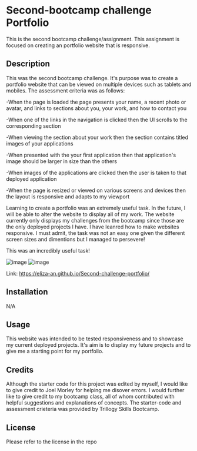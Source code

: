 # Second-bootcamp challenge Portfolio
This is the second bootcamp challenge/assignment. This assignment is focused on creating an portfolio website that is responsive.

## Description

This was the second bootcamp challenge. It's purpose was to create a portfolio website that can be viewed on multiple devices such as tablets and mobiles. The assessment criteria was as follows:

-When the page is loaded the page presents your name, a recent photo or avatar, and links to sections about you, your work, and how to contact you

-When one of the links in the navigation is clicked then the UI scrolls to the corresponding section

-When viewing the section about your work then the section contains titled images of your applications

-When presented with the your first application then that application's image should be larger in size than the others

-When images of the applications are clicked then the user is taken to that deployed application

-When the page is resized or viewed on various screens and devices then the layout is responsive and adapts to my viewport

Learning to create a portfolio was an extremely useful task. In the future, I will be able to alter the website to display all of my work. The website currently only displays my challenges from the bootcamp since those are the only deployed projects I have. 
I have leanred how to make websites responsive. I must admit, the task was not an easy one given the different screen sizes and dimentions but I managed to persevere!

This was an incredibly useful task!

![image](https://user-images.githubusercontent.com/118762745/210139669-9db3fc17-7b6e-4178-bd6d-40ec0a00d718.png)
![image](https://user-images.githubusercontent.com/118762745/210139775-d15e2f16-b492-4849-afc8-136acf735227.png)




Link: https://eliza-an.github.io/Second-challenge-portfolio/ 


## Installation

N/A


## Usage

This website was intended to be tested responsiveness and to showcase my current deployed projects. It's aim is to display my future projects and to give me a starting point for my portfolio. 

## Credits

Although the starter code for this project was edited by myself, I would like to give credit to Joel Morley for helping me disover errors.
I would further like to give credit to my bootcamp class, all of whom contributed with helpful suggestions and explanations of concepts. 
The starter-code and assessment crieteria was provided by Trillogy Skills Bootcamp. 

## License

Please refer to the license in the repo
